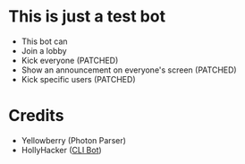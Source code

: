 # This is just a test bot

- This bot can
- Join a lobby
- Kick everyone (PATCHED)
- Show an announcement on everyone's screen (PATCHED)
- Kick specific users (PATCHED)

# Credits
- Yellowberry (Photon Parser)
- HollyHacker ([CLI Bot](https://github.com/holly-hacker/bulletforcehax/blob/cli-bot))
